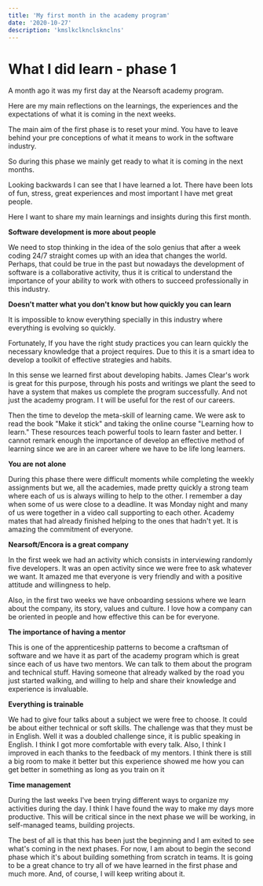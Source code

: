 ```yaml
---
title: 'My first month in the academy program'
date: '2020-10-27'
description: 'kmslkclknclsknclns'
---
```


# What I did learn - phase 1

A month ago it was my first day at the Nearsoft academy program. 

Here are my main reflections on the learnings, the experiences and the expectations of what it is coming in the next weeks. 

The main aim of the first phase is to reset your mind. You have to leave behind your pre conceptions of what it means to work in the software industry. 

So during this phase we mainly get ready to what it is coming in the next months. 

Looking backwards I can see that I have learned a lot. There have been lots of fun, stress, great experiences and most important I have met great people. 

Here I want to share my main learnings and insights during this first month. 

**Software development is more about people**

We need to stop thinking in the idea of the solo genius that after a week coding 24/7 straight comes up with an idea that changes the world. Perhaps, that could be true in the past but nowadays the development of software is a collaborative activity, thus it is critical to understand the importance of your ability to work with others to succeed professionally in this industry. 

**Doesn't matter what you don't know but how quickly you can learn**

It is impossible to know everything specially in this industry where everything is evolving so quickly. 

Fortunately, If you have the right study practices you can learn quickly the necessary knowledge that a project requires. Due to this it is a smart idea to develop a toolkit of effective strategies and habits. 

In this sense we learned first about developing habits. James Clear's work is great for this purpose,  through his posts and writings we plant the seed to have a system that makes us complete the program successfully. And not just the academy program. I t will be useful for the rest of our careers. 

Then the time to develop the meta-skill of learning came. We were ask to read the book "Make it stick" and taking the online course "Learning how to learn." These resources teach powerful tools to learn faster and better. I cannot remark enough the importance of develop an effective method of learning since we are in an career where we have to be life long learners. 

**You are not alone** 

During this phase there were difficult moments while completing the weekly assignments but we, all the academies, made pretty quickly a strong team where each of us is always willing to help to the other. I remember a day when some of us were close to a deadline. It was Monday night and many of us were together in a video call supporting to each other. Academy mates that had already finished helping to the ones that hadn't yet. It is amazing the commitment of everyone. 

**Nearsoft/Encora  is a great company** 

In the first week we had an activity which consists in interviewing randomly five developers. It was an  open activity since we were free to ask whatever we want. It amazed me that everyone is very friendly and with a positive attitude and willingness to help. 

Also, in the first two weeks we have onboarding sessions where we learn about the company, its story, values and culture. I love how a company can be oriented in people and how effective this can be for everyone. 

**The importance of having a mentor** 

This is one of the apprenticeship patterns to become a craftsman of software and we have it as part of the academy program which is great since each of us have two mentors. We can talk to them about the program and technical stuff. Having someone that already walked by the road you just started walking, and willing to help and share their knowledge and experience is invaluable.

**Everything is trainable** 

We had to give four talks about a subject we were free to choose. It could be about either technical or soft skills. The challenge was that they must be in English. Well it was a doubled challenge since, it is public speaking in English. I think I got more comfortable with every talk. Also, I think I improved in each  thanks to the feedback of my mentors. I think there is still a big room to make it better but this experience showed me how you can get better in something as long as you train on it 

**Time management** 

During the last weeks I've been trying different ways to organize my activities during the day. I think I have found the way to make my days more productive. This will be critical since in the next phase we will be working, in self-managed teams, building projects.  

The best of all is that this has been just the beginning and I am exited to see what's coming in the next phases. For now, I am about to begin the second phase which it's about building something from scratch in teams. It is going to be a great chance to try all of we have learned in the first phase and much more. And, of course, I will keep writing about it.
